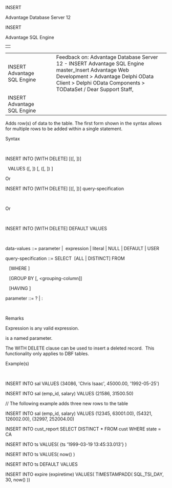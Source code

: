 INSERT




Advantage Database Server 12  

INSERT

Advantage SQL Engine

|  |
| --- |
|  |

|  |  |  |  |  |
| --- | --- | --- | --- | --- |
| INSERT  Advantage SQL Engine |  |  | Feedback on: Advantage Database Server 12 - INSERT Advantage SQL Engine master\_Insert Advantage Web Development > Advantage Delphi OData Client > Delphi OData Components > TODataSet / Dear Support Staff, |  |
| INSERT  Advantage SQL Engine |  |  |  |  |

Adds row(s) of data to the table. The first form shown in the syntax allows for multiple rows to be added within a single statement.

Syntax

 

INSERT INTO <table-name> [WITH DELETE] [(<column-identifier>[, <column- identifier >])]

  VALUES (<data-values>[, <data-values>]) [, (<data-values>[, <data-values>]) ]

Or

INSERT INTO <table-name> [WITH DELETE] [(<column- identifier >[, <column- identifier >])] query-specification

 

Or

 

INSERT INTO <table-name> [WITH DELETE] DEFAULT VALUES

 

data-values ::= parameter |  expression | literal | NULL | DEFAULT | USER

query-specification ::= SELECT  [ALL | DISTINCT] <select-list> FROM <table-reference-list>

   [WHERE <search-condition>]

   [GROUP BY <grouping-column>[, <grouping-column]]

   [HAVING <search-condition>]

parameter ::= ? | :<identifier>

 

Remarks

Expression is any valid expression.

<identifier> is a named parameter.

The WITH DELETE clause can be used to insert a deleted record.  This functionality only applies to DBF tables.

Example(s)

 

INSERT INTO sal VALUES (34086, 'Chris Isaac', 45000.00, '1992-05-25')

INSERT INTO sal (emp\_id, salary) VALUES (21586, 31500.50)

// The following example adds three new rows to the table

INSERT INTO sal (emp\_id, salary) VALUES (12345, 63001.00), (54321, 126002.00), (32997, 252004.00)

INSERT INTO cust\_report SELECT DISTINCT \* FROM cust WHERE state = CA

INSERT INTO ts VALUES( {ts '1999-03-19 13:45:33.013'} )

INSERT INTO ts VALUES( now() )

INSERT INTO ts DEFAULT VALUES

INSERT INTO expire (expiretime) VALUES( TIMESTAMPADD( SQL\_TSI\_DAY, 30, now() ))